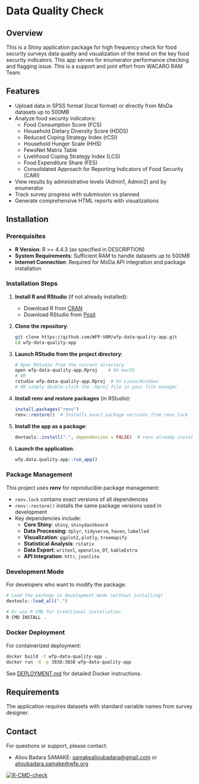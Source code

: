 # Data Quality Check

## Overview

This is a Shiny application package for high frequency check for food security surveys data quality
and visualization of the trend on the key food security indicators. This app serves for enumerator performance checking and flagging issue.
This is a support and joint effort from WACARO RAM Team.

## Features

- Upload data in SPSS format (local format) or directly from MoDa datasets  up to 500MB
- Analyze food security indicators:
  - Food Consumption Score (FCS)
  - Household Dietary Diversity Score (HDDS)
  - Reduced Coping Strategy Index (rCSI)
  - Household Hunger Scale (HHS)
  - FewsNet Matrix Table
  - Livelihood Coping Strategy Index (LCS)
  - Food Expenditure Share (FES)
  - Consolidated Approach for Reporting Indicators of Food Security (CARI)
- View results by administrative levels (Admin1, Admin2) and by enumerator
- Track survey progress with submission vs planned
- Generate comprehensive HTML reports with visualizations

## Installation

### Prerequisites

- **R Version**: R >= 4.4.3 (as specified in DESCRIPTION)
- **System Requirements**: Sufficient RAM to handle datasets up to 500MB
- **Internet Connection**: Required for MoDa API integration and package installation

### Installation Steps

1. **Install R and RStudio** (if not already installed):
   - Download R from [CRAN](https://cran.r-project.org/)
   - Download RStudio from [Posit](https://posit.co/downloads/)

2. **Clone the repository**:
   ```bash
   git clone https://github.com/WFP-VAM/wfp-data-quality-app.git
   cd wfp-data-quality-app
   ```

3. **Launch RStudio from the project directory**:
   ```bash
   # Open RStudio from the current directory
   open wfp-data-quality-app.Rproj    # On macOS
   # OR
   rstudio wfp-data-quality-app.Rproj  # On Linux/Windows
   # OR simply double-click the .Rproj file in your file manager
   ```

4. **Install renv and restore packages** (in RStudio):
   ```r
   install.packages("renv")
   renv::restore()  # Installs exact package versions from renv.lock
   ```

5. **Install the app as a package**:
   ```r
   devtools::install(".", dependencies = FALSE)  # renv already installed deps
   ```

6. **Launch the application**:
   ```r
   wfp.data.quality.app::run_app()
   ```

### Package Management

This project uses **renv** for reproducible package management:
- `renv.lock` contains exact versions of all dependencies
- `renv::restore()` installs the same package versions used in development
- Key dependencies include:
  - **Core Shiny**: `shiny`, `shinydashboard`
  - **Data Processing**: `dplyr`, `tidyverse`, `haven`, `labelled`
  - **Visualization**: `ggplot2`, `plotly`, `treemapify`
  - **Statistical Analysis**: `rstatix`
  - **Data Export**: `writexl`, `openxlsx`, `DT`, `kableExtra`
  - **API Integration**: `httr`, `jsonlite`


### Development Mode

For developers who want to modify the package:

```r
# Load the package in development mode (without installing)
devtools::load_all(".")

# Or use R CMD for traditional installation
R CMD INSTALL .
```

### Docker Deployment

For containerized deployment:
```bash
docker build -t wfp-data-quality-app .
docker run -d -p 3838:3838 wfp-data-quality-app
```
See [DEPLOYMENT.md](docs/DEPLOYMENT.md) for detailed Docker instructions.

## Requirements

The application requires datasets with standard variable names from survey designer.

## Contact

For questions or support, please contact:
- Aliou Badara SAMAKE: samakealioubadara@gmail.com or alioubadara.samake@wfp.org

[![R-CMD-check](https://github.com/WFP-VAM/wfp-survey-data-quality-app/actions/workflows/R-CMD-check.yaml/badge.svg)](https://github.com/WFP-VAM/wfp-survey-data-quality-app/actions)

